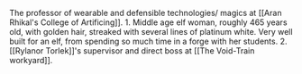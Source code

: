 The professor of wearable and defensible technologies/ magics at [[Aran Rhikal's College of Artificing]].
	1. Middle age elf woman, roughly 465 years old, with golden hair, streaked with several lines of platinum white. Very well built for an elf, from spending so much time in a forge with her students.
	2. [[Rylanor Torlek]]'s supervisor and direct boss at [[The Void-Train workyard]].